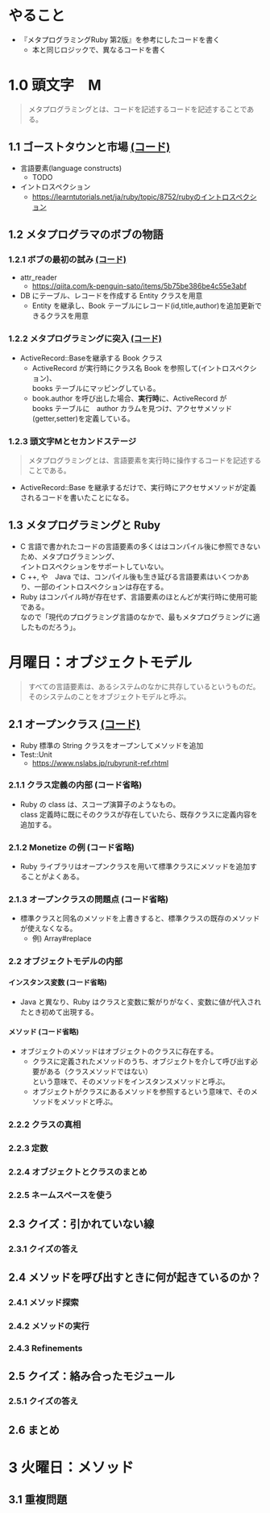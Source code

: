 # やること
- 『メタプログラミングRuby 第2版』を参考にしたコードを書く
  - 本と同じロジックで、異なるコードを書く
# 1.0 頭文字　M
> メタプログラミングとは、コードを記述するコードを記述することである。
## 1.1 ゴーストタウンと市場 [(コード)](ch01/1.1.rb)
- 言語要素(language constructs)
  - TODO
- イントロスペクション
  - https://learntutorials.net/ja/ruby/topic/8752/rubyのイントロスペクション
## 1.2 メタプログラマのボブの物語
### 1.2.1 ボブの最初の試み [(コード)](/ch01/1.2.1.rb)
- attr_reader
  - https://qiita.com/k-penguin-sato/items/5b75be386be4c55e3abf
- DB にテーブル、レコードを作成する Entity クラスを用意
  - Entity を継承し、Book テーブルにレコード(id,title,author)を追加更新できるクラスを用意
### 1.2.2 メタプログラミングに突入 [(コード)](ch01/1.2.2.rb)
- ActiveRecord::Baseを継承する  Book クラス
  - ActiveRecord が実行時にクラス名 Book を参照して(イントロスペクション)、  
    books テーブルにマッピングしている。
  - book.author を呼び出した場合、**実行時**に、ActiveRecord が  
  books テーブルに　author カラムを見つけ、アクセサメソッド(getter,setter)を定義している。
### 1.2.3 頭文字Mとセカンドステージ
> メタプログラミングとは、言語要素を実行時に操作するコードを記述することである。
- ActiveRecord::Base を継承するだけで、実行時にアクセサメソッドが定義されるコードを書いたことになる。
## 1.3 メタプログラミングと Ruby
- C 言語で書かれたコードの言語要素の多くははコンパイル後に参照できないため、メタプログラミンング、  
イントロスペクションをサポートしていない。
- C ++, や　Java では、コンパイル後も生き延びる言語要素はいくつかあり、一部のイントロスペクションは存在する。
- Ruby はコンパイル時が存在せず、言語要素のほとんどが実行時に使用可能である。  
なので「現代のプログラミング言語のなかで、最もメタプログラミングに適したものだろう」。
# 月曜日：オブジェクトモデル
> すべての言語要素は、あるシステムのなかに共存しているというものだ。そのシステムのことをオブジェクトモデルと呼ぶ。
## 2.1 オープンクラス [(コード)](ch02/2.1.rb)
- Ruby 標準の String クラスをオープンしてメソッドを追加
- Test::Unit  
  - https://www.nslabs.jp/rubyrunit-ref.rhtml
### 2.1.1 クラス定義の内部 (コード省略)
- Ruby の class は、スコープ演算子のようなもの。  
class 定義時に既にそのクラスが存在していたら、既存クラスに定義内容を追加する。
### 2.1.2 Monetize の例 (コード省略)
- Ruby ライブラリはオープンクラスを用いて標準クラスにメソッドを追加することがよくある。
### 2.1.3 オープンクラスの問題点 (コード省略)
- 標準クラスと同名のメソッドを上書きすると、標準クラスの既存のメソッドが使えなくなる。
  - 例) Array#replace
### 2.2 オブジェクトモデルの内部
#### インスタンス変数 (コード省略)
- Java と異なり、Ruby はクラスと変数に繋がりがなく、変数に値が代入されたとき初めて出現する。
#### メソッド (コード省略)
- オブジェクトのメソッドはオブジェクトのクラスに存在する。  
  - クラスに定義されたメソッドのうち、オブジェクトを介して呼び出す必要がある（クラスメソッドではない）  
  という意味で、そのメソッドをインスタンスメソッドと呼ぶ。
  - オブジェクトがクラスにあるメソッドを参照するという意味で、そのメソッドをメソッドと呼ぶ。
### 2.2.2 クラスの真相
### 2.2.3 定数
### 2.2.4 オブジェクトとクラスのまとめ
### 2.2.5 ネームスペースを使う
## 2.3 クイズ：引かれていない線
### 2.3.1 クイズの答え
## 2.4 メソッドを呼び出すときに何が起きているのか？
### 2.4.1 メソッド探索
### 2.4.2 メソッドの実行
### 2.4.3 Refinements
## 2.5 クイズ：絡み合ったモジュール
### 2.5.1 クイズの答え
## 2.6 まとめ
# 3 火曜日：メソッド
## 3.1 重複問題

